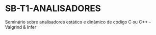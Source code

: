 # SB-T1-ANALISADORES
Seminário sobre analisadores estático e dinâmico de código C ou C++ - Valgrind &amp; Infer
